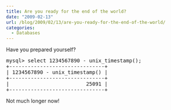 ```yaml
---
title: Are you ready for the end of the world?
date: "2009-02-13"
url: /blog/2009/02/13/are-you-ready-for-the-end-of-the-world/
categories:
  - Databases
---
```

Have you prepared yourself?

<pre>mysql&gt; select 1234567890 - unix_timestamp();
+-------------------------------+
| 1234567890 - unix_timestamp() |
+-------------------------------+
|                         25091 | 
+-------------------------------+
</pre>

Not much longer now!


